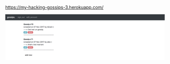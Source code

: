 https://my-hacking-gossips-3.herokuapp.com/

![screenshot](public/thp_gossips_3_screenshot.png?raw=true)
